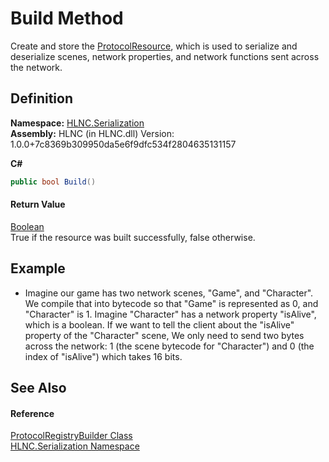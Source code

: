 # Build Method


Create and store the <a href="T_HLNC_Serialization_ProtocolResource">ProtocolResource</a>, which is used to serialize and deserialize scenes, network properties, and network functions sent across the network.



## Definition
**Namespace:** <a href="N_HLNC_Serialization">HLNC.Serialization</a>  
**Assembly:** HLNC (in HLNC.dll) Version: 1.0.0+7c8369b309950da5e6f9dfc534f2804635131157

**C#**
``` C#
public bool Build()
```



#### Return Value
<a href="https://learn.microsoft.com/dotnet/api/system.boolean" target="_blank" rel="noopener noreferrer">Boolean</a>  
True if the resource was built successfully, false otherwise.

## Example
<ul><li>Imagine our game has two network scenes, "Game", and "Character". We compile that into bytecode so that "Game" is represented as 0, and "Character" is 1. Imagine "Character" has a network property "isAlive", which is a boolean. If we want to tell the client about the "isAlive" property of the "Character" scene, We only need to send two bytes across the network: 1 (the scene bytecode for "Character") and 0 (the index of "isAlive") which takes 16 bits.</li></ul>



## See Also


#### Reference
<a href="T_HLNC_Serialization_ProtocolRegistryBuilder">ProtocolRegistryBuilder Class</a>  
<a href="N_HLNC_Serialization">HLNC.Serialization Namespace</a>  
